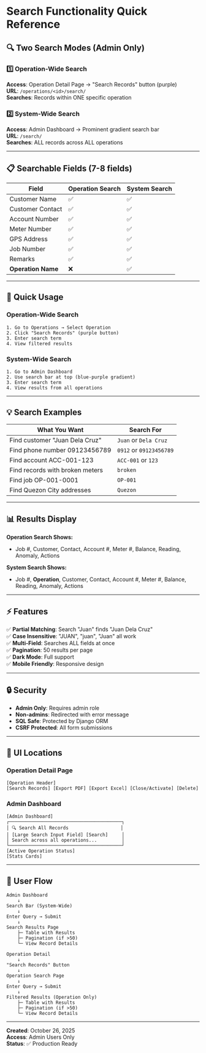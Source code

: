 # Search Functionality Quick Reference

## 🔍 Two Search Modes (Admin Only)

### 1️⃣ Operation-Wide Search
**Access**: Operation Detail Page → "Search Records" button (purple)  
**URL**: `/operations/<id>/search/`  
**Searches**: Records within ONE specific operation  

### 2️⃣ System-Wide Search
**Access**: Admin Dashboard → Prominent gradient search bar  
**URL**: `/search/`  
**Searches**: ALL records across ALL operations  

---

## 📋 Searchable Fields (7-8 fields)

| Field | Operation Search | System Search |
|-------|-----------------|---------------|
| Customer Name | ✅ | ✅ |
| Customer Contact | ✅ | ✅ |
| Account Number | ✅ | ✅ |
| Meter Number | ✅ | ✅ |
| GPS Address | ✅ | ✅ |
| Job Number | ✅ | ✅ |
| Remarks | ✅ | ✅ |
| **Operation Name** | ❌ | ✅ |

---

## 🎯 Quick Usage

### Operation-Wide Search
```
1. Go to Operations → Select Operation
2. Click "Search Records" (purple button)
3. Enter search term
4. View filtered results
```

### System-Wide Search
```
1. Go to Admin Dashboard
2. Use search bar at top (blue-purple gradient)
3. Enter search term
4. View results from all operations
```

---

## 💡 Search Examples

| What You Want | Search For |
|---------------|------------|
| Find customer "Juan Dela Cruz" | `Juan` or `Dela Cruz` |
| Find phone number 09123456789 | `0912` or `09123456789` |
| Find account ACC-001-123 | `ACC-001` or `123` |
| Find records with broken meters | `broken` |
| Find job OP-001-0001 | `OP-001` |
| Find Quezon City addresses | `Quezon` |

---

## 📊 Results Display

**Operation Search Shows:**
- Job #, Customer, Contact, Account #, Meter #, Balance, Reading, Anomaly, Actions

**System Search Shows:**
- Job #, **Operation**, Customer, Contact, Account #, Meter #, Balance, Reading, Anomaly, Actions

---

## ⚡ Features

✅ **Partial Matching**: Search "Juan" finds "Juan Dela Cruz"  
✅ **Case Insensitive**: "JUAN", "juan", "Juan" all work  
✅ **Multi-Field**: Searches ALL fields at once  
✅ **Pagination**: 50 results per page  
✅ **Dark Mode**: Full support  
✅ **Mobile Friendly**: Responsive design  

---

## 🔒 Security

- **Admin Only**: Requires admin role
- **Non-admins**: Redirected with error message
- **SQL Safe**: Protected by Django ORM
- **CSRF Protected**: All form submissions

---

## 🎨 UI Locations

### Operation Detail Page
```
[Operation Header]
[Search Records] [Export PDF] [Export Excel] [Close/Activate] [Delete]
```

### Admin Dashboard
```
[Admin Dashboard]
┌─────────────────────────────────────────┐
│ 🔍 Search All Records                   │
│ [Large Search Input Field] [Search]     │
│ Search across all operations...         │
└─────────────────────────────────────────┘
[Active Operation Status]
[Stats Cards]
```

---

## 📱 User Flow

```
Admin Dashboard
    ↓
Search Bar (System-Wide)
    ↓
Enter Query → Submit
    ↓
Search Results Page
    ├─ Table with Results
    ├─ Pagination (if >50)
    └─ View Record Details
```

```
Operation Detail
    ↓
"Search Records" Button
    ↓
Operation Search Page
    ↓
Enter Query → Submit
    ↓
Filtered Results (Operation Only)
    ├─ Table with Results
    ├─ Pagination (if >50)
    └─ View Record Details
```

---

**Created**: October 26, 2025  
**Access**: Admin Users Only  
**Status**: ✅ Production Ready
